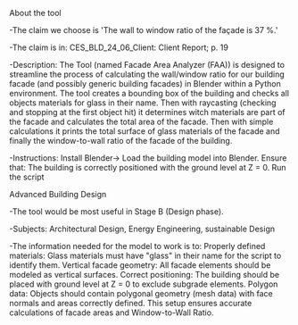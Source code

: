 About the tool

-The claim we choose is 'The wall to window ratio of the façade is 37 %.' 

-The claim is in: CES_BLD_24_06_Client: Client Report; p. 19

-Description: The Tool (named Facade Area Analyzer (FAA)) is designed to streamline the process of calculating the wall/window ratio for our building facade (and possibly generic building facades) in Blender within a Python environment. The tool creates a bounding box of the building and checks all objects materials for glass in their name. Then with raycasting (checking and stopping at the first object hit) it determines witch materials are part of the facade and calculates the total area of the facade. Then with simple calculations it prints the total surface of glass materials of the facade and finally the window-to-wall ratio of the facade of the building.

-Instructions: Install Blender-> Load the building model into Blender.
Ensure that: The building is correctly positioned with the ground level at Z = 0.
Run the script


Advanced Building Design

-The tool would be most useful in Stage B (Design phase).

-Subjects: Architectural Design, Energy Engineering, sustainable Design

-The information needed for the model to work is to:
Properly defined materials: Glass materials must have "glass" in their name for the script to identify them.
Vertical facade geometry: All facade elements should be modeled as vertical surfaces.
Correct positioning: The building should be placed with ground level at Z = 0 to exclude subgrade elements.
Polygon data: Objects should contain polygonal geometry (mesh data) with face normals and areas correctly defined.
This setup ensures accurate calculations of facade areas and Window-to-Wall Ratio.
